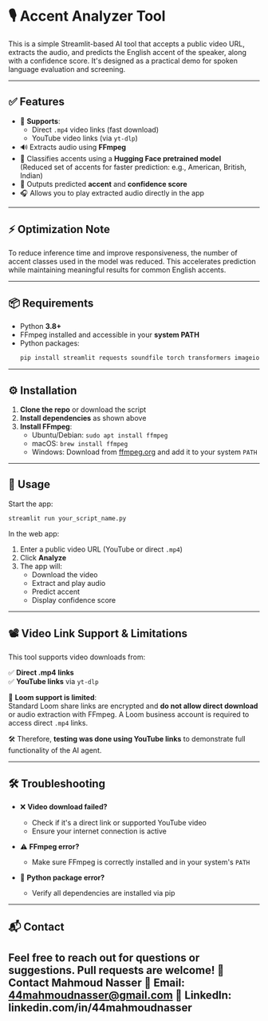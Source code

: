 # 🎙️ Accent Analyzer Tool

This is a simple Streamlit-based AI tool that accepts a public video URL, extracts the audio, and predicts the English accent of the speaker, along with a confidence score. It's designed as a practical demo for spoken language evaluation and screening.

---

## ✅ Features

- 🔗 **Supports**:  
  - Direct `.mp4` video links (fast download)  
  - YouTube video links (via `yt-dlp`)  
- 🔊 Extracts audio using **FFmpeg**
- 🧠 Classifies accents using a **Hugging Face pretrained model**  
  (Reduced set of accents for faster prediction: e.g., American, British, Indian)
- 🎯 Outputs predicted **accent** and **confidence score**
- 🎧 Allows you to play extracted audio directly in the app

---

## ⚡ Optimization Note

To reduce inference time and improve responsiveness, the number of accent classes used in the model was reduced. This accelerates prediction while maintaining meaningful results for common English accents.

---

## 📦 Requirements

- Python **3.8+**
- FFmpeg installed and accessible in your **system PATH**
- Python packages:
  ```bash
  pip install streamlit requests soundfile torch transformers imageio-ffmpeg yt-dlp numpy
  ```

---

## ⚙️ Installation

1. **Clone the repo** or download the script
2. **Install dependencies** as shown above
3. **Install FFmpeg**:
   - Ubuntu/Debian: `sudo apt install ffmpeg`
   - macOS: `brew install ffmpeg`
   - Windows: Download from [ffmpeg.org](https://ffmpeg.org/download.html) and add it to your system `PATH`

---

## 🚀 Usage

Start the app:

```bash
streamlit run your_script_name.py
```

In the web app:

1. Enter a public video URL (YouTube or direct `.mp4`)
2. Click **Analyze**
3. The app will:
   - Download the video
   - Extract and play audio
   - Predict accent
   - Display confidence score

---

## 📽️ Video Link Support & Limitations

This tool supports video downloads from:

✅ **Direct .mp4 links**  
✅ **YouTube links** via `yt-dlp`

🚫 **Loom support is limited**:  
Standard Loom share links are encrypted and **do not allow direct download** or audio extraction with FFmpeg. A Loom business account is required to access direct `.mp4` links.

🛠️ Therefore, **testing was done using YouTube links** to demonstrate full functionality of the AI agent.

---

## 🛠️ Troubleshooting

- ❌ **Video download failed?**  
  - Check if it's a direct link or supported YouTube video
  - Ensure your internet connection is active

- ⚠️ **FFmpeg error?**  
  - Make sure FFmpeg is correctly installed and in your system's `PATH`

- 🐍 **Python package error?**  
  - Verify all dependencies are installed via pip

---

## 📬 Contact

Feel free to reach out for questions or suggestions. Pull requests are welcome!
👤 Contact
Mahmoud Nasser
📧 Email: 44mahmoudnasser@gmail.com
🔗 LinkedIn: linkedin.com/in/44mahmoudnasser
---
